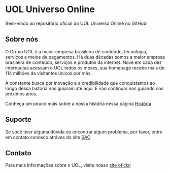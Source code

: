 # UOL Universo Online

Bem-vindo ao repositório oficial do UOL Universo Online no GitHub!

## Sobre nós

O Grupo UOL é a maior empresa brasileira de conteúdo, tecnologia, serviços e meios de pagamentos. 
Há duas décadas somos a maior empresa brasileira de conteúdo, serviços e produtos da internet. Nove em cada dez internautas acessam o UOL todos os meses, sua homepage recebe mais de 114 milhões de visitantes únicos por mês.

A constante busca por inovação e a credibilidade que conquistamos ao longo dessa história nos guiaram até aqui. E vão continuar nos guiando nos próximos anos.

Conheça um pouco mais sobre a nossa história nessa página [História](https://sobreuol.noticias.uol.com.br/historia/)

## Suporte

Se você tiver alguma dúvida ou encontrar algum problema, por favor, entre em contato conosco atráves do site [SAC](https://sac.uol.com.br/atendimento-online)

## Contato

Para mais informações sobre o UOL, visite nosso [site oficial](https://www.uol.com.br)
